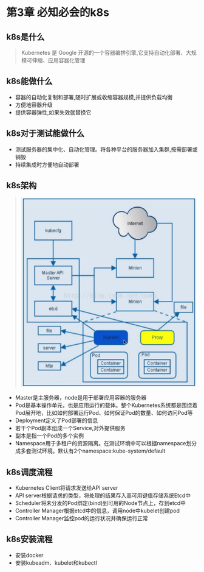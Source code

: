 # 第3章 必知必会的k8s

## k8s是什么

 > Kubernetes 是 Google 开源的一个容器编排引擎,它支持自动化部署、大规模可伸缩、应用容器化管理

## k8s能做什么

+ 容器的自动化复制和部署,随时扩展或收缩容器规模,并提供负载均衡
+ 方便地容器升级
+ 提供容器弹性,如果失效就替换它

## k8s对于测试能做什么

+ 测试服务器的集中化、自动化管理。将各种平台的服务器加入集群,按需部署或销毁
+ 持续集成时方便地自动部署

## k8s架构

> ![k8s架构](k8s架构.jpg)

+ Master是主服务器，node是用于部署应用容器的服务器
+ Pod是基本操作单元，也是应用运行的载体。整个Kubernetes系统都是围绕着Pod展开地，比如如何部署运行Pod、如何保证Pod的数量、如何访问Pod等
+ Deployment定义了Pod部署的信息
+ 若干个Pod副本组成一个Service,对外提供服务
+ 副本是指一个Pod的多个实例
+ Namespace用于多租户的资源隔离。在测试环境中可以根据namespace划分成多套测试环境。默认有2个namespace:kube-system/default

## k8s调度流程

+ Kubernetes Client将请求发送给API server
+ API server根据请求的类型，将处理的结果存入高可用键值存储系统Etcd中
+ Scheduler将未分发的Pod绑定(bind)到可用的Node节点上，存到etcd中
+ Controller Manager根据etcd中的信息，调用node中kubelet创建pod
+ Controller Manager监控pod的运行状况并确保运行正常

## k8s安装流程

+ 安装docker
+ 安装kubeadm、kubelet和kubectl
